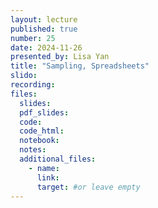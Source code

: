 ```yaml
---
layout: lecture
published: true
number: 25
date: 2024-11-26
presented_by: Lisa Yan
title: "Sampling, Spreadsheets"
slido:
recording:
files:
  slides:
  pdf_slides:
  code:
  code_html:
  notebook:
  notes:
  additional_files:
    - name:
      link:
      target: #or leave empty
---
```

